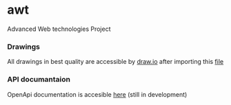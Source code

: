# awt
Advanced Web technologies Project

### Drawings
All drawings in best quality are accessible by [draw.io](https://app.diagrams.net/) after importing this [file](https://github.com/dzasta997/awt/blob/main/Untitled%20Diagram.drawio)

### API documantaion
OpenApi documentation is accesible [here](https://dzasta997.github.io/awt/) (still in development)
